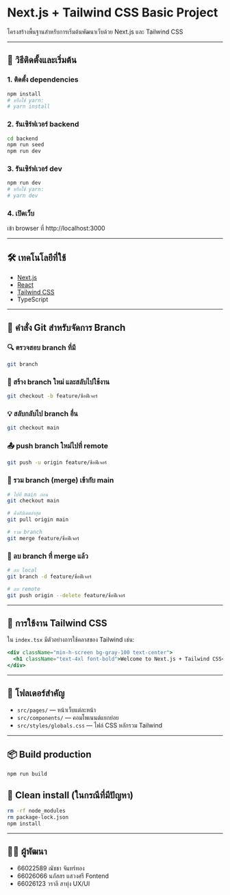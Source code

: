 # Next.js + Tailwind CSS Basic Project

โครงสร้างพื้นฐานสำหรับการเริ่มต้นพัฒนาเว็บด้วย Next.js และ Tailwind CSS

---

## 🚀 วิธีติดตั้งและเริ่มต้น

### 1. ติดตั้ง dependencies
```bash
npm install
# หรือใช้ yarn:
# yarn install
```

### 2. รันเซิร์ฟเวอร์ backend 
```bash
cd backend
npm run seed
npm run dev
```

### 3. รันเซิร์ฟเวอร์ dev
```bash
npm run dev
# หรือใช้ yarn:
# yarn dev
```

### 4. เปิดเว็บ
เข้า browser ที่ http://localhost:3000

---

## 🛠️ เทคโนโลยีที่ใช้

- [Next.js](https://nextjs.org/)
- [React](https://reactjs.org/)
- [Tailwind CSS](https://tailwindcss.com/)
- TypeScript

---

## 🌱 คำสั่ง Git สำหรับจัดการ Branch

### 🔍 ตรวจสอบ branch ที่มี
```bash
git branch
```

### 🌿 สร้าง branch ใหม่ และสลับไปใช้งาน
```bash
git checkout -b feature/ชื่อฟีเจอร์
```

### 💡 สลับกลับไป branch อื่น
```bash
git checkout main
```

### 📤 push branch ใหม่ไปที่ remote
```bash
git push -u origin feature/ชื่อฟีเจอร์
```

### 🔄 รวม branch (merge) เข้ากับ main
```bash
# ไปที่ main ก่อน
git checkout main

# ดึงอัปเดตล่าสุด
git pull origin main

# รวม branch
git merge feature/ชื่อฟีเจอร์
```

### 🧼 ลบ branch ที่ merge แล้ว
```bash
# ลบ local
git branch -d feature/ชื่อฟีเจอร์

# ลบ remote
git push origin --delete feature/ชื่อฟีเจอร์
```

---

## 🧪 การใช้งาน Tailwind CSS

ใน `index.tsx` มีตัวอย่างการใช้คลาสของ Tailwind เช่น:

```jsx
<div className="min-h-screen bg-gray-100 text-center">
  <h1 className="text-4xl font-bold">Welcome to Next.js + Tailwind CSS</h1>
</div>
```

---

## 📁 โฟลเดอร์สำคัญ

- `src/pages/` — หน้าเว็บแต่ละหน้า
- `src/components/` — คอมโพเนนต์แยกย่อย
- `src/styles/globals.css` — ไฟล์ CSS หลักรวม Tailwind

---

## 📦 Build production
```bash
npm run build
```

## 🧼 Clean install (ในกรณีที่มีปัญหา)
```bash
rm -rf node_modules
rm package-lock.json
npm install
```

---

## 🧑‍💻 ผู้พัฒนา

- 66022589 ณัชชา จันทร์ทอง 
- 66026066 นภัสสร แสวงศรี Fontend
- 66026123 วราลี สาทุ่ง UX/UI
